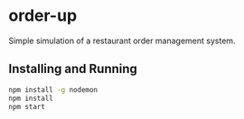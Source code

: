 # order-up
Simple simulation of a restaurant order management system. 

## Installing and Running

```sh
npm install -g nodemon
npm install
npm start
```